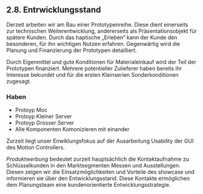 ## 2.8. Entrwicklungsstand

Derzeit arbeiten wir am Bau einer Prototypenreihe. Diese dient einerseits zur technischen Weiterentwicklung, andererseits als Präsentationsobjekt für spätere Kunden. Durch das haptische „Erleben“ kann der Kunde den besonderen, für ihn wichtigen Nutzen erfahren. Gegenwärtig wird die Planung und Finanzierung der Prototypen detailliert.

Durch Eigenmittel und gute Konditionen für Materialeinkauf wird der Teil der Prototypen finanziert. Mehrere potentieller Zulieferer haben bereits ihr Interesse bekundet und für die ersten Kleinserien Sonderkonditionen zugesagt.

### Haben

- Protoyp Moc
- Protoyp Kleiner Server
- Protoyp Grosser Server
- Alle Komponenten Komonizieren mit einander

Zurzeit liegt unser Enwiklungsfokus auf der Ausarbeitung Usability der GUI des Motion Controllers.

_Produktwerbung_ bedeutet zurzeit hauptsächlich die Kontaktaufnahme zu Schlüsselkunden in den Marktsegmenten Messen und Ausstellungen. Diesen zeigen wir die Einsatzmöglichkeiten und Vorteile des showcase und informieren sie über den Entwicklungsstand. Diese Kontakte ermöglichen dem Planungsteam eine kundenorientierte Entwicklungsstrategie.
